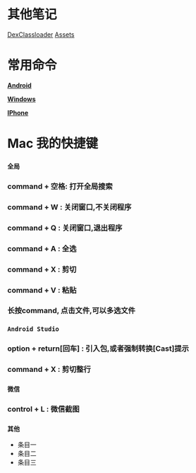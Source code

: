# 其他笔记
[DexClassloader](DexClassloader.md)
[Assets](Assets.md)
# 常用命令
[**Android**](./android.md)

[**Windows**](./windows.md)

[**IPhone**](./iphone.md)
# Mac 我的快捷键
###  `全局`

### command + 空格: 打开全局搜索
### command + W : 关闭窗口,不关闭程序
### command + Q : 关闭窗口,退出程序
### command + A : 全选
### command + X : 剪切
### command + V : 粘贴
### 长按command, 点击文件,可以多选文件
###  `Android Studio` 
### option + return[回车] : 引入包,或者强制转换[Cast]提示
### command + X : 剪切整行
###  `微信` 
### control + L : 微信截图
###  `其他` 
* 条目一
* 条目二
* 条目三
